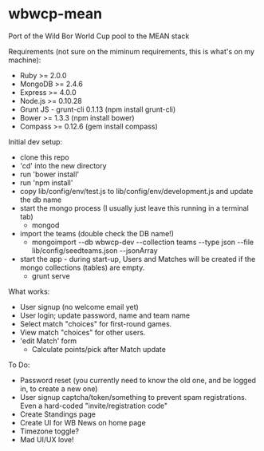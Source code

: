 wbwcp-mean
==========

Port of the Wild Bor World Cup pool to the MEAN stack


Requirements (not sure on the miminum requirements, this is what's on my machine):

* Ruby >= 2.0.0
* MongoDB >= 2.4.6
* Express >= 4.0.0
* Node.js >= 0.10.28
* Grunt JS - grunt-cli 0.1.13 (npm install grunt-cli)
* Bower >= 1.3.3 (npm install bower)
* Compass >= 0.12.6 (gem install compass)


Initial dev setup:
* clone this repo
* 'cd' into the new directory
* run 'bower install'
* run 'npm install'
* copy lib/config/env/test.js to lib/config/env/development.js and update the db name
* start the mongo process (I usually just leave this running in a terminal tab)
  * mongod
* import the teams (double check the DB name!)
  * mongoimport --db wbwcp-dev --collection teams --type json --file lib/config/seedteams.json --jsonArray
* start the app - during start-up, Users and Matches will be created if the mongo collections (tables) are empty.
  * grunt serve

What works:
* User signup (no welcome email yet)
* User login; update password, name and team name
* Select match "choices" for first-round games.
* View match "choices" for other users.
* 'edit Match' form
  * Calculate points/pick after Match update

To Do:
* Password reset (you currently need to know the old one, and be logged in, to create a new one)
* User signup captcha/token/something to prevent spam registrations. Even a hard-coded "invite/registration code"
* Create Standings page
* Create UI for WB News on home page
* Timezone toggle?
* Mad UI/UX love!
 
